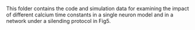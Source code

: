 This folder contains the code and simulation data for examining the impact of different calcium time constants in a single neuron model and in a network under a silending protocol in Fig5.
